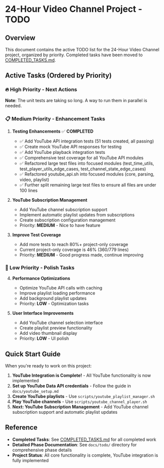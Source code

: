 # 24-Hour Video Channel Project - TODO

## Overview

This document contains the active TODO list for the 24-Hour Video Channel project, organized by priority. Completed tasks have been moved to [COMPLETED_TASKS.md](COMPLETED_TASKS.md).

## Active Tasks (Ordered by Priority)

### 🔥 High Priority - Next Actions

**Note**: The unit tests are taking so long. A way to run them in parallel is needed.

### 📋 Medium Priority - Enhancement Tasks

1. **Testing Enhancements** ✅ **COMPLETED**
   - ✅ Add YouTube API integration tests (51 tests created, all passing)
   - ✅ Create mock YouTube API responses for testing
   - ✅ Add YouTube playback integration tests
   - ✅ Comprehensive test coverage for all YouTube API modules
   - ✅ Refactored large test files into focused modules (test_time_utils, test_player_utils_edge_cases, test_channel_state_edge_cases)
   - ✅ Refactored youtube_api.sh into focused modules (core, parsing, video, playlist)
   - ✅ Further split remaining large test files to ensure all files are under 100 lines

2. **YouTube Subscription Management**
   - Add YouTube channel subscription support
   - Implement automatic playlist updates from subscriptions
   - Create subscription configuration management
   - Priority: **MEDIUM** - Nice to have feature

3. **Improve Test Coverage**
   - Add more tests to reach 80%+ project-only coverage
   - Current project-only coverage is 46% (360/779 lines)
   - Priority: **MEDIUM** - Good progress made, continue improving

### 🔧 Low Priority - Polish Tasks

4. **Performance Optimizations**
   - Optimize YouTube API calls with caching
   - Improve playlist loading performance
   - Add background playlist updates
   - Priority: **LOW** - Optimization tasks

5. **User Interface Improvements**
   - Add YouTube channel selection interface
   - Create playlist preview functionality
   - Add video thumbnail display
   - Priority: **LOW** - UI polish

## Quick Start Guide

When you're ready to work on this project:

1. **YouTube Integration is Complete!** - All YouTube functionality is now implemented
2. **Set up YouTube Data API credentials** - Follow the guide in `docs/youtube_setup.md`
3. **Create YouTube playlists** - Use `scripts/youtube_playlist_manager.sh`
4. **Play YouTube channels** - Use `scripts/youtube_channel_player.sh`
5. **Next: YouTube Subscription Management** - Add YouTube channel subscription support and automatic playlist updates

## Reference

- **Completed Tasks**: See [COMPLETED_TASKS.md](COMPLETED_TASKS.md) for all completed work
- **Detailed Phase Documentation**: See `docs/todo/` directory for comprehensive phase details
- **Project Status**: All core functionality is complete, YouTube integration is fully implemented
